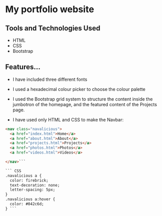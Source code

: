 

# My portfolio website

## Tools and Technologies Used
* HTML
* CSS
* Bootstrap


## Features...


* I have included three different fonts
* I used a hexadecimal colour picker to choose the colour palette
* I used the Bootstrap grid system to structure the content inside the jumbotron of the homepage, and the featured content of the Projects page.

* I have used only HTML and CSS to make the Navbar:

```HTML
<nav class="navalicious">
  <a href="index.html">Home</a>
  <a href="about.html">About</a>
  <a href="projects.html">Projects</a>
  <a href="photos.html">Photos</a>
  <a href="videos.html">Videos</a>

</nav>```

``` CSS
.navalicious a {
  color: firebrick;
  text-decoration: none;
  letter-spacing: 5px;
}
.navalicious a:hover {
  color: #042c6d;
} ```


